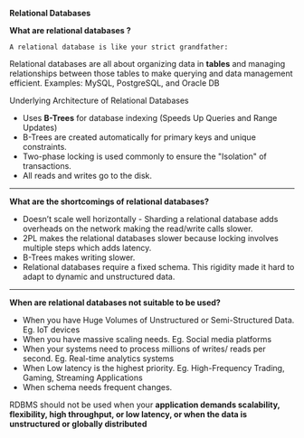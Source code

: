 **Relational Databases**

**What are relational databases ?**

`A relational database is like your strict grandfather:`



Relational databases are all about organizing data in **tables** and managing relationships between those tables to make querying and data management efficient. Examples: MySQL, PostgreSQL, and Oracle DB

Underlying Architecture of Relational Databases

- Uses **B-Trees** for database indexing (Speeds Up Queries and Range Updates)
- B-Trees are created automatically for primary keys and unique constraints.
- Two-phase locking is used commonly to ensure the "Isolation" of transactions.
- All reads and writes go to the disk.

--------------------------------------------------------------------------------------------------------------------------
**What are the shortcomings of relational databases?**

- Doesn’t scale well horizontally - Sharding a relational database adds overheads on the network making the read/write calls slower.
- 2PL makes the relational databases slower because locking involves multiple steps which adds latency.
- B-Trees makes writing slower.
- Relational databases require a fixed schema. This rigidity made it hard to adapt to dynamic and unstructured data. 
--------------------------------------------------------------------------------------------------------------------------
**When are relational databases not suitable to be used?**

- When you have Huge Volumes of Unstructured or Semi-Structured Data. Eg. IoT devices
- When you have massive scaling needs. Eg. Social media platforms
- When your systems need to process millions of writes/ reads per second. Eg. Real-time analytics systems
- When Low latency is the highest priority. Eg. High-Frequency Trading, Gaming, Streaming Applications
- When schema needs frequent changes.

RDBMS should not be used when your **application demands scalability, flexibility, high throughput, or low latency, or when the data is unstructured or globally distributed**
